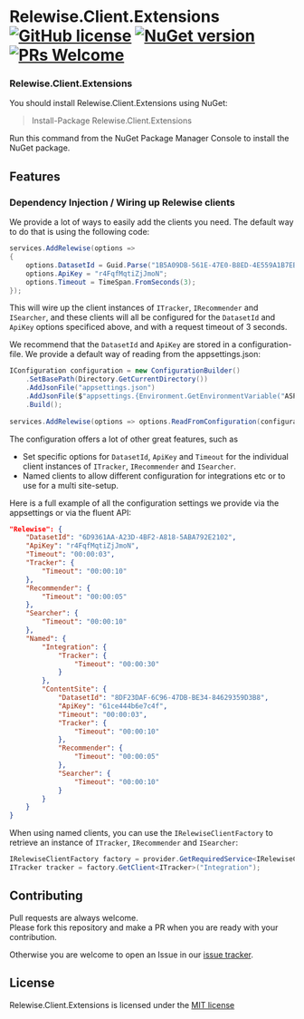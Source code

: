 # Relewise.Client.Extensions [![GitHub license](https://img.shields.io/badge/license-MIT-blue.svg)](./LICENSE) [![NuGet version](https://img.shields.io/nuget/v/Relewise.Client.Extensions)](https://www.nuget.org/packages/Relewise.Client.Extensions) [![PRs Welcome](https://img.shields.io/badge/PRs-welcome-brightgreen.svg)](https://https://github.com/Relewise/relewise-sdk-csharp-extensions/pulls)

### Relewise.Client.Extensions

You should install Relewise.Client.Extensions using NuGet:

> Install-Package Relewise.Client.Extensions

Run this command from the NuGet Package Manager Console to install the NuGet package.

## Features

### Dependency Injection / Wiring up Relewise clients

We provide a lot of ways to easily add the clients you need. The default way to do that is using the following code:
```csharp
services.AddRelewise(options =>
{
    options.DatasetId = Guid.Parse("1B5A09DB-561E-47E0-B8ED-4E559A1B7EB9");
    options.ApiKey = "r4FqfMqtiZjJmoN";
    options.Timeout = TimeSpan.FromSeconds(3);
});
```
This will wire up the client instances of `ITracker`, `IRecommender` and `ISearcher`, and these clients will all be configured for the `DatasetId` and `ApiKey` options specificed above, and with a request timeout of 3 seconds.

We recommend that the `DatasetId` and `ApiKey` are stored in a configuration-file. We provide a default way of reading from the appsettings.json:
```csharp
IConfiguration configuration = new ConfigurationBuilder()
    .SetBasePath(Directory.GetCurrentDirectory())
    .AddJsonFile("appsettings.json")
    .AddJsonFile($"appsettings.{Environment.GetEnvironmentVariable("ASPNETCORE_ENVIRONMENT") ?? "Development"}.json", true)
    .Build();
        
services.AddRelewise(options => options.ReadFromConfiguration(configuration));
```

The configuration offers a lot of other great features, such as 
- Set specific options for `DatasetId`, `ApiKey` and `Timeout` for the individual client instances of `ITracker`, `IRecommender` and `ISearcher`.
- Named clients to allow different configuration for integrations etc or to use for a multi site-setup.

Here is a full example of all the configuration settings we provide via the appsettings or via the fluent API:
```json
"Relewise": {
    "DatasetId": "6D9361AA-A23D-4BF2-A818-5ABA792E2102",
    "ApiKey": "r4FqfMqtiZjJmoN",
    "Timeout": "00:00:03",
    "Tracker": {
        "Timeout": "00:00:10"
    },
    "Recommender": {
        "Timeout": "00:00:05"
    },
    "Searcher": {
        "Timeout": "00:00:10"
    },
    "Named": {
        "Integration": {
            "Tracker": {
                "Timeout": "00:00:30"
            }
        },
        "ContentSite": {
            "DatasetId": "8DF23DAF-6C96-47DB-BE34-84629359D3B8",
            "ApiKey": "61ce444b6e7c4f",
            "Timeout": "00:00:03",
            "Tracker": {
                "Timeout": "00:00:10"
            },
            "Recommender": {
                "Timeout": "00:00:05"
            },
            "Searcher": {
                "Timeout": "00:00:10"
            }
        }
    }
}
```

When using named clients, you can use the `IRelewiseClientFactory` to retrieve an instance of `ITracker`, `IRecommender` and `ISearcher`:
```csharp
IRelewiseClientFactory factory = provider.GetRequiredService<IRelewiseClientFactory>();
ITracker tracker = factory.GetClient<ITracker>("Integration");
```

## Contributing

Pull requests are always welcome.  
Please fork this repository and make a PR when you are ready with your contribution.  

Otherwise you are welcome to open an Issue in our [issue tracker](https://github.com/Relewise/relewise-sdk-csharp-extensions/issues).

## License

Relewise.Client.Extensions is licensed under the [MIT license](./LICENSE)
